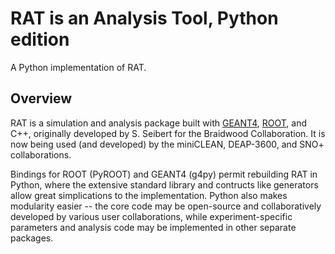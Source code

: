 RAT is an Analysis Tool, Python edition
=======================================
A Python implementation of RAT.

Overview
--------
RAT is a simulation and analysis package built with [GEANT4](http://geant4.cern.ch), [ROOT](http://root.cern.ch), and C++, originally developed by S. Seibert for the Braidwood Collaboration. It is now being used (and developed) by the miniCLEAN, DEAP-3600, and SNO+ collaborations.

Bindings for ROOT (PyROOT) and GEANT4 (g4py) permit rebuilding RAT in Python, where the extensive standard library and contructs like generators allow great simplications to the implementation. Python also makes modularity easier -- the core code may be open-source and collaboratively developed by various user collaborations, while experiment-specific parameters and analysis code may be implemented in other separate packages.

